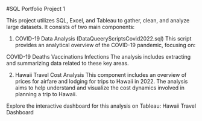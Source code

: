 #SQL Portfolio Project 1

This project utilizes SQL, Excel, and Tableau to gather, clean, and analyze large datasets. It consists of two main components:

1. COVID-19 Data Analysis (DataQueeryScriptsCovid2022.sql)
This script provides an analytical overview of the COVID-19 pandemic, focusing on:

COVID-19 Deaths
Vaccinations
Infections
The analysis includes extracting and summarizing data related to these key areas.

2. Hawaii Travel Cost Analysis
This component includes an overview of prices for airfare and lodging for trips to Hawaii in 2022. The analysis aims to help understand and visualize the cost dynamics involved in planning a trip to Hawaii.

Explore the interactive dashboard for this analysis on Tableau:
Hawaii Travel Dashboard

